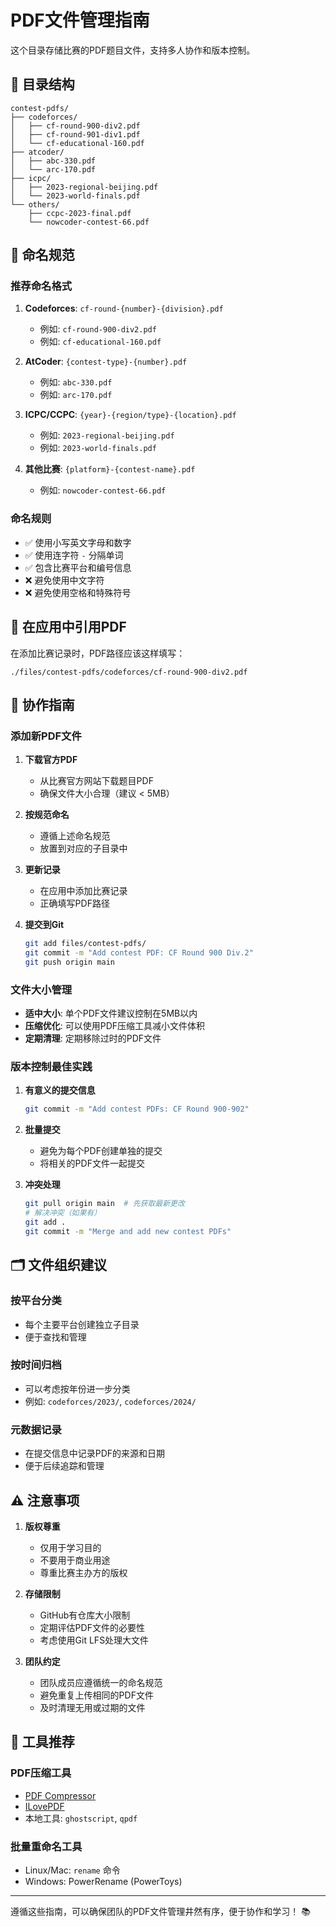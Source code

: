 # PDF文件管理指南

这个目录存储比赛的PDF题目文件，支持多人协作和版本控制。

## 📁 目录结构

```
contest-pdfs/
├── codeforces/
│   ├── cf-round-900-div2.pdf
│   ├── cf-round-901-div1.pdf
│   └── cf-educational-160.pdf
├── atcoder/
│   ├── abc-330.pdf
│   └── arc-170.pdf
├── icpc/
│   ├── 2023-regional-beijing.pdf
│   └── 2023-world-finals.pdf
└── others/
    ├── ccpc-2023-final.pdf
    └── nowcoder-contest-66.pdf
```

## 📝 命名规范

### 推荐命名格式

1. **Codeforces**: `cf-round-{number}-{division}.pdf`
   - 例如: `cf-round-900-div2.pdf`
   - 例如: `cf-educational-160.pdf`

2. **AtCoder**: `{contest-type}-{number}.pdf`
   - 例如: `abc-330.pdf`
   - 例如: `arc-170.pdf`

3. **ICPC/CCPC**: `{year}-{region/type}-{location}.pdf`
   - 例如: `2023-regional-beijing.pdf`
   - 例如: `2023-world-finals.pdf`

4. **其他比赛**: `{platform}-{contest-name}.pdf`
   - 例如: `nowcoder-contest-66.pdf`

### 命名规则

- ✅ 使用小写英文字母和数字
- ✅ 使用连字符 `-` 分隔单词
- ✅ 包含比赛平台和编号信息
- ❌ 避免使用中文字符
- ❌ 避免使用空格和特殊符号

## 🔗 在应用中引用PDF

在添加比赛记录时，PDF路径应该这样填写：

```
./files/contest-pdfs/codeforces/cf-round-900-div2.pdf
```

## 🤝 协作指南

### 添加新PDF文件

1. **下载官方PDF**
   - 从比赛官方网站下载题目PDF
   - 确保文件大小合理（建议 < 5MB）

2. **按规范命名**
   - 遵循上述命名规范
   - 放置到对应的子目录中

3. **更新记录**
   - 在应用中添加比赛记录
   - 正确填写PDF路径

4. **提交到Git**
   ```bash
   git add files/contest-pdfs/
   git commit -m "Add contest PDF: CF Round 900 Div.2"
   git push origin main
   ```

### 文件大小管理

- **适中大小**: 单个PDF文件建议控制在5MB以内
- **压缩优化**: 可以使用PDF压缩工具减小文件体积
- **定期清理**: 定期移除过时的PDF文件

### 版本控制最佳实践

1. **有意义的提交信息**
   ```bash
   git commit -m "Add contest PDFs: CF Round 900-902"
   ```

2. **批量提交**
   - 避免为每个PDF创建单独的提交
   - 将相关的PDF文件一起提交

3. **冲突处理**
   ```bash
   git pull origin main  # 先获取最新更改
   # 解决冲突（如果有）
   git add .
   git commit -m "Merge and add new contest PDFs"
   ```

## 🗂️ 文件组织建议

### 按平台分类
- 每个主要平台创建独立子目录
- 便于查找和管理

### 按时间归档
- 可以考虑按年份进一步分类
- 例如: `codeforces/2023/`, `codeforces/2024/`

### 元数据记录
- 在提交信息中记录PDF的来源和日期
- 便于后续追踪和管理

## ⚠️ 注意事项

1. **版权尊重**
   - 仅用于学习目的
   - 不要用于商业用途
   - 尊重比赛主办方的版权

2. **存储限制**
   - GitHub有仓库大小限制
   - 定期评估PDF文件的必要性
   - 考虑使用Git LFS处理大文件

3. **团队约定**
   - 团队成员应遵循统一的命名规范
   - 避免重复上传相同的PDF文件
   - 及时清理无用或过期的文件

## 🔧 工具推荐

### PDF压缩工具
- [PDF Compressor](https://smallpdf.com/compress-pdf)
- [ILovePDF](https://www.ilovepdf.com/compress_pdf)
- 本地工具: `ghostscript`, `qpdf`

### 批量重命名工具
- Linux/Mac: `rename` 命令
- Windows: PowerRename (PowerToys)

---

遵循这些指南，可以确保团队的PDF文件管理井然有序，便于协作和学习！ 📚